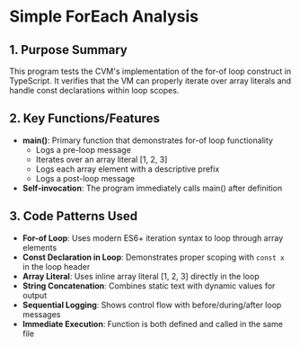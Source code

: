 # Simple ForEach Analysis

## 1. Purpose Summary
This program tests the CVM's implementation of the for-of loop construct in TypeScript. It verifies that the VM can properly iterate over array literals and handle const declarations within loop scopes.

## 2. Key Functions/Features
- **main()**: Primary function that demonstrates for-of loop functionality
  - Logs a pre-loop message
  - Iterates over an array literal [1, 2, 3]
  - Logs each array element with a descriptive prefix
  - Logs a post-loop message
- **Self-invocation**: The program immediately calls main() after definition

## 3. Code Patterns Used
- **For-of Loop**: Uses modern ES6+ iteration syntax to loop through array elements
- **Const Declaration in Loop**: Demonstrates proper scoping with `const x` in the loop header
- **Array Literal**: Uses inline array literal [1, 2, 3] directly in the loop
- **String Concatenation**: Combines static text with dynamic values for output
- **Sequential Logging**: Shows control flow with before/during/after loop messages
- **Immediate Execution**: Function is both defined and called in the same file